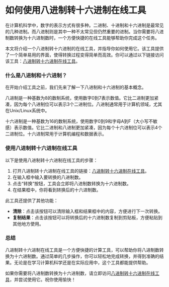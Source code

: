 如何使用八进制转十六进制在线工具
================

在计算机科学中，数字的表示方式有很多种。二进制、十进制和十六进制是最常见的几种进制。而八进制则是其中一种不太常见但仍然重要的进制。当你需要将八进制数转换为十六进制数时，一个方便快捷的在线工具能够帮助你完成这个任务。

本文将介绍一个八进制转十六进制的在线工具，并指导你如何使用它。该工具提供了一个简单易用的界面，使得转换过程变得简单而高效。你可以通过以下链接访问该工具：[八进制转十六进制在线工具](https://www.onlinecalculatorsfree.com/zh-cn/convert/octal-to-hex.html)。

### 什么是八进制和十六进制？

在开始介绍工具之前，我们先来了解一下八进制和十六进制的基本概念。

八进制是一种基数为8的数制系统，使用数字0到7表示数值。它比二进制更加紧凑，因为每个八进制位可以表示3个二进制位。八进制通常用于计算机领域，尤其在Unix/Linux系统中。

十六进制是一种基数为16的数制系统，使用数字0到9和字母A到F（大小写不敏感）表示数值。它比二进制和八进制更加紧凑，因为每个十六进制位可以表示4个二进制位。十六进制常用于计算机编程和数据表示。

### 使用八进制转十六进制在线工具

以下是使用八进制转十六进制在线工具的步骤：

1. 打开八进制转十六进制在线工具的链接：[八进制转十六进制在线工具](https://www.onlinecalculatorsfree.com/zh-cn/convert/octal-to-hex.html)。
2. 在输入框中输入要转换的八进制数。
3. 点击“转换”按钮，工具会立即将八进制数转换为十六进制数。
4. 在结果框中，你将看到转换后的十六进制数。

此工具还提供了其他功能：

- **清除**：点击该按钮可以清除输入框和结果框中的内容，方便进行下一次转换。
- **复制结果**：点击该按钮可以将转换后的十六进制数复制到剪贴板，方便粘贴到其他地方使用。

### 总结

八进制转十六进制在线工具是一个方便快捷的计算工具，可以帮助你将八进制数转换为十六进制数。通过简单的几步操作，你可以轻松地完成转换，并得到准确的结果。无论是在学习计算机科学还是在实际应用中，这个工具都能提供帮助。

如果你需要将八进制数转换为十六进制数，请立即访问[八进制转十六进制在线工具](https://www.onlinecalculatorsfree.com/zh-cn/convert/octal-to-hex.html)，并尝试使用它。祝你使用愉快！